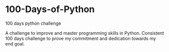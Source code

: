 # 100-Days-of-Python
100 days python challenge
 
A challenge to improve and master programming skills in Python. 
Consistent 100 days challenge to prove my commitment and dedication towards my end goal.
